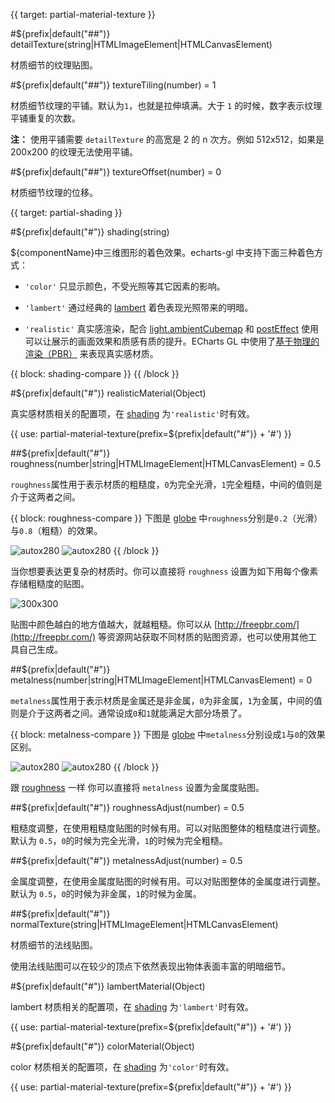 {{ target: partial-material-texture }}

#${prefix|default("##")} detailTexture(string|HTMLImageElement|HTMLCanvasElement)

材质细节的纹理贴图。

#${prefix|default("##")} textureTiling(number) = 1

材质细节纹理的平铺。默认为`1`，也就是拉伸填满。大于 `1` 的时候，数字表示纹理平铺重复的次数。

**注：** 使用平铺需要 `detailTexture` 的高宽是 2 的 n 次方。例如 512x512，如果是 200x200 的纹理无法使用平铺。

#${prefix|default("##")} textureOffset(number) = 0

材质细节纹理的位移。

{{ target: partial-shading }}

#${prefix|default("#")} shading(string)

${componentName}中三维图形的着色效果。echarts-gl 中支持下面三种着色方式：

+ `'color'`
只显示颜色，不受光照等其它因素的影响。

+ `'lambert'`
通过经典的 [lambert](https://en.wikipedia.org/wiki/Lambertian_reflectance) 着色表现光照带来的明暗。

+ `'realistic'`
真实感渲染，配合 [light.ambientCubemap](~globe.light.ambientCubemap) 和 [postEffect](~globe.postEffect) 使用可以让展示的画面效果和质感有质的提升。ECharts GL 中使用了[基于物理的渲染（PBR）](https://www.marmoset.co/posts/physically-based-rendering-and-you-can-too/) 来表现真实感材质。

{{ block: shading-compare }}
{{ /block }}

#${prefix|default("#")} realisticMaterial(Object)

真实感材质相关的配置项，在 [shading](~${componentType}.shading) 为`'realistic'`时有效。

{{ use: partial-material-texture(prefix=${prefix|default("#")} + '#') }}

##${prefix|default("#")} roughness(number|string|HTMLImageElement|HTMLCanvasElement) = 0.5

`roughness`属性用于表示材质的粗糙度，`0`为完全光滑，`1`完全粗糙，中间的值则是介于这两者之间。

{{ block: roughness-compare }}
下图是 [globe](~globe) 中`roughness`分别是`0.2`（光滑）与`0.8`（粗糙）的效果。

![autox280](~globe-gloss.png)
![autox280](~globe-rough.png)
{{ /block }}

当你想要表达更复杂的材质时。你可以直接将 `roughness` 设置为如下用每个像素存储粗糙度的贴图。

![300x300](~roughness.png)

贴图中颜色越白的地方值越大，就越粗糙。你可以从 [http://freepbr.com/](http://freepbr.com/) 等资源网站获取不同材质的贴图资源，也可以使用其他工具自己生成。

##${prefix|default("#")} metalness(number|string|HTMLImageElement|HTMLCanvasElement) = 0

`metalness`属性用于表示材质是金属还是非金属，`0`为非金属，`1`为金属，中间的值则是介于这两者之间。通常设成`0`和`1`就能满足大部分场景了。

{{ block: metalness-compare }}
下图是 [globe](~globe) 中`metalness`分别设成`1`与`0`的效果区别。

![autox280](~globe-metal.png)
![autox280](~globe-non-metal.png)
{{ /block }}

跟 [roughness](~${componentType}.realisticMaterial.roughness) 一样 你可以直接将 `metalness` 设置为金属度贴图。

##${prefix|default("#")} roughnessAdjust(number) = 0.5

粗糙度调整，在使用粗糙度贴图的时候有用。可以对贴图整体的粗糙度进行调整。默认为 `0.5`，`0`的时候为完全光滑，`1`的时候为完全粗糙。

##${prefix|default("#")} metalnessAdjust(number) = 0.5

金属度调整，在使用金属度贴图的时候有用。可以对贴图整体的金属度进行调整。默认为 `0.5`，`0`的时候为非金属，`1`的时候为金属。


##${prefix|default("#")} normalTexture(string|HTMLImageElement|HTMLCanvasElement)

材质细节的法线贴图。

使用法线贴图可以在较少的顶点下依然表现出物体表面丰富的明暗细节。



#${prefix|default("#")} lambertMaterial(Object)

lambert 材质相关的配置项，在 [shading](~${componentType}.shading) 为`'lambert'`时有效。

{{ use: partial-material-texture(prefix=${prefix|default("#")} + '#') }}

#${prefix|default("#")} colorMaterial(Object)

color 材质相关的配置项，在 [shading](~${componentType}.shading) 为`'color'`时有效。

{{ use: partial-material-texture(prefix=${prefix|default("#")} + '#') }}

